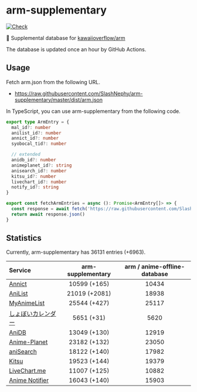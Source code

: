 # arm-supplementary

[![Check](https://github.com/SlashNephy/arm-supplementary/actions/workflows/check-node.yml/badge.svg)](https://github.com/SlashNephy/arm-supplementary/actions/workflows/check-node.yml)

💊 Supplemental database for [kawaiioverflow/arm](https://github.com/kawaiioverflow/arm)

The database is updated once an hour by GitHub Actions.

## Usage

Fetch arm.json from the following URL.

- https://raw.githubusercontent.com/SlashNephy/arm-supplementary/master/dist/arm.json

In TypeScript, you can use arm-supplementary from the following code.

```TypeScript
export type ArmEntry = {
  mal_id?: number
  anilist_id?: number
  annict_id?: number
  syobocal_tid?: number

  // extended
  anidb_id?: number
  animeplanet_id?: string
  anisearch_id?: number
  kitsu_id?: number
  livechart_id?: number
  notify_id?: string
}

export const fetchArmEntries = async (): Promise<ArmEntry[]> => {
  const response = await fetch('https://raw.githubusercontent.com/SlashNephy/arm-supplementary/master/dist/arm.json')
  return await response.json()
}
```

## Statistics

Currently, arm-supplementary has 36131 entries (+6963).

| Service                                     | arm-supplementary | arm / anime-offline-database |
| :------------------------------------------ | :---------------: | :--------------------------: |
| [Annict](https://annict.com)                |   10599 (+165)    |            10434             |
| [AniList](https://anilist.co)               |   21019 (+2081)   |            18938             |
| [MyAnimeList](https://myanimelist.net)      |   25544 (+427)    |            25117             |
| [しょぼいカレンダー](https://cal.syoboi.jp) |    5651 (+31)     |             5620             |
| [AniDB](https://anidb.net)                  |   13049 (+130)    |            12919             |
| [Anime-Planet](https://anime-planet.com)    |   23182 (+132)    |            23050             |
| [aniSearch](https://anisearch.com)          |   18122 (+140)    |            17982             |
| [Kitsu](https://kitsu.io)                   |   19523 (+144)    |            19379             |
| [LiveChart.me](https://livechart.me)        |   11007 (+125)    |            10882             |
| [Anime Notifier](https://notify.moe)        |   16043 (+140)    |            15903             |
